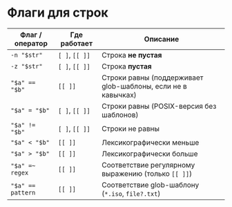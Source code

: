 
# Флаги для строк

| Флаг / оператор   | Где работает   | Описание                                                     |
| ----------------- | -------------- | ------------------------------------------------------------ |
| `-n "$str"`       | `[ ]`, `[[ ]]` | Строка **не пустая**                                         |
| `-z "$str"`       | `[ ]`, `[[ ]]` | Строка **пустая**                                            |
| `"$a" == "$b"`    | `[[ ]]`        | Строки равны (поддерживает glob-шаблоны, если не в кавычках) |
| `"$a" = "$b"`     | `[ ]`, `[[ ]]` | Строки равны (POSIX-версия без шаблонов)                     |
| `"$a" != "$b"`    | `[ ]`, `[[ ]]` | Строки не равны                                              |
| `"$a" < "$b"`     | `[[ ]]`        | Лексикографически меньше                                     |
| `"$a" > "$b"`     | `[[ ]]`        | Лексикографически больше                                     |
| `"$a" =~ regex`   | `[[ ]]`        | Соответствие регулярному выражению (только `[[ ]]`)          |
| `"$a" == pattern` | `[[ ]]`        | Соответствие glob-шаблону (`*.iso`, `file?.txt`)             |

